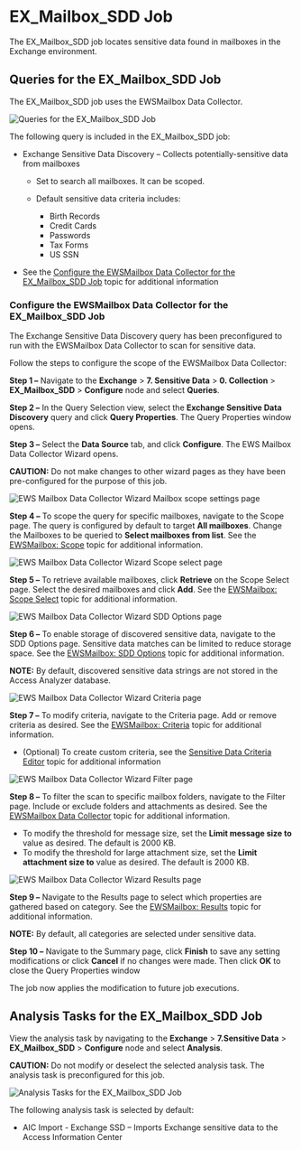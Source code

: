 # EX\_Mailbox\_SDD Job

The EX\_Mailbox\_SDD job locates sensitive data found in mailboxes in the Exchange environment.

## Queries for the EX\_Mailbox\_SDD Job

The EX\_Mailbox\_SDD job uses the EWSMailbox Data Collector.

![Queries for the EX_Mailbox_SDD Job](/static/img/product_docs/accessanalyzer/accessanalyzer/enterpriseauditor/solutions/exchange/sensitivedata/collection/mailboxsddquery.png)

The following query is included in the EX\_Mailbox\_SDD job:

- Exchange Sensitive Data Discovery – Collects potentially-sensitive data from mailboxes

  - Set to search all mailboxes. It can be scoped.
  - Default sensitive data criteria includes:

    - Birth Records
    - Credit Cards
    - Passwords
    - Tax Forms
    - US SSN
- See the [Configure the EWSMailbox Data Collector for the EX\_Mailbox\_SDD Job](#Configure-the-EWSMailbox-Data-Collector-for-the-EX_Mailbox_SDD-Job) topic for additional information

### Configure the EWSMailbox Data Collector for the EX\_Mailbox\_SDD Job

The Exchange Sensitive Data Discovery query has been preconfigured to run with the EWSMailbox Data Collector to scan for sensitive data.

Follow the steps to configure the scope of the EWSMailbox Data Collector:

__Step 1 –__ Navigate to the __Exchange__ > __7. Sensitive Data__ > __0. Collection__ > __EX\_Mailbox\_SDD__ > __Configure__ node and select __Queries__.

__Step 2 –__ In the Query Selection view, select the __Exchange Sensitive Data Discovery__ query and click __Query Properties__. The Query Properties window opens.

__Step 3 –__ Select the __Data Source__ tab, and click __Configure__. The EWS Mailbox Data Collector Wizard opens.

__CAUTION:__ Do not make changes to other wizard pages as they have been pre-configured for the purpose of this job.

![EWS Mailbox Data Collector Wizard Mailbox scope settings page](/static/img/product_docs/accessanalyzer/accessanalyzer/enterpriseauditor/solutions/exchange/sensitivedata/collection/mailboxscopesettings.png)

__Step 4 –__ To scope the query for specific mailboxes, navigate to the Scope page. The query is configured by default to target __All mailboxes__. Change the Mailboxes to be queried to __Select mailboxes from list__. See the [EWSMailbox: Scope](/docs/product_docs/accessanalyzer/accessanalyzer/enterpriseauditor/admin/datacollector/ewsmailbox/scope.md) topic for additional information.

![EWS Mailbox Data Collector Wizard Scope select page](/static/img/product_docs/accessanalyzer/accessanalyzer/enterpriseauditor/solutions/exchange/sensitivedata/collection/mailboxscopeselect.png)

__Step 5 –__ To retrieve available mailboxes, click __Retrieve__ on the Scope Select page. Select the desired mailboxes and click __Add__. See the [EWSMailbox: Scope Select](/docs/product_docs/accessanalyzer/accessanalyzer/enterpriseauditor/admin/datacollector/ewsmailbox/scopeselect.md) topic for additional information.

![EWS Mailbox Data Collector Wizard SDD Options page](/static/img/product_docs/accessanalyzer/accessanalyzer/enterpriseauditor/admin/datacollector/ewsmailbox/sddoptions.png)

__Step 6 –__  To enable storage of discovered sensitive data, navigate to the SDD Options page. Sensitive data matches can be limited to reduce storage space. See the [EWSMailbox: SDD Options](/docs/product_docs/accessanalyzer/accessanalyzer/enterpriseauditor/admin/datacollector/ewsmailbox/sddoptions.md) topic for additional information.

__NOTE:__ By default, discovered sensitive data strings are not stored in the Access Analyzer database.

![EWS Mailbox Data Collector Wizard Criteria page](/static/img/product_docs/accessanalyzer/accessanalyzer/enterpriseauditor/admin/datacollector/ewsmailbox/criteria.png)

__Step 7 –__ To modify criteria, navigate to the Criteria page. Add or remove criteria as desired. See the [EWSMailbox: Criteria](/docs/product_docs/accessanalyzer/accessanalyzer/enterpriseauditor/admin/datacollector/ewsmailbox/criteria.md) topic for additional information.

- (Optional) To create custom criteria, see the [Sensitive Data Criteria Editor](/docs/product_docs/accessanalyzer/accessanalyzer/enterpriseauditor/sensitivedatadiscovery/criteriaeditor/overview.md) topic for additional information

![EWS Mailbox Data Collector Wizard Filter page](/static/img/product_docs/accessanalyzer/accessanalyzer/enterpriseauditor/solutions/exchange/sensitivedata/collection/mailboxfiltersettings.png)

__Step 8 –__ To filter the scan to specific mailbox folders, navigate to the Filter page. Include or exclude folders and attachments as desired. See the [EWSMailbox Data Collector](/docs/product_docs/accessanalyzer/accessanalyzer/enterpriseauditor/admin/datacollector/ewsmailbox/overview.md#EWSMailbox-Data-Collector) topic for additional information.

- To modify the threshold for message size, set the __Limit message size to__ value as desired. The default is 2000 KB.
- To modify the threshold for large attachment size, set the __Limit attachment size to__ value as desired. The default is 2000 KB.

![EWS Mailbox Data Collector Wizard Results page](/static/img/product_docs/accessanalyzer/accessanalyzer/enterpriseauditor/solutions/exchange/sensitivedata/collection/mailboxresults.png)

__Step 9 –__ Navigate to the Results page to select which properties are gathered based on category. See the [EWSMailbox: Results](/docs/product_docs/accessanalyzer/accessanalyzer/enterpriseauditor/admin/datacollector/ewsmailbox/results.md) topic for additional information.

__NOTE:__ By default, all categories are selected under sensitive data.

__Step 10 –__ Navigate to the Summary page, click __Finish__ to save any setting modifications or click __Cancel__ if no changes were made. Then click __OK__ to close the Query Properties window

The job now applies the modification to future job executions.

## Analysis Tasks for the EX\_Mailbox\_SDD Job

View the analysis task by navigating to the __Exchange__ > __7.Sensitive Data__ > __EX\_Mailbox\_SDD__ > __Configure__ node and select __Analysis__.

__CAUTION:__ Do not modify or deselect the selected analysis task. The analysis task is preconfigured for this job.

![Analysis Tasks for the EX_Mailbox_SDD Job](/static/img/product_docs/accessanalyzer/accessanalyzer/enterpriseauditor/solutions/exchange/sensitivedata/collection/mailboxsddanalysis.png)

The following analysis task is selected by default:

- AIC Import - Exchange SSD – Imports Exchange sensitive data to the Access Information Center
